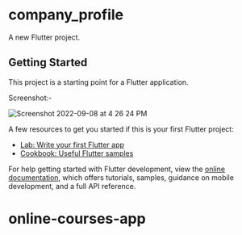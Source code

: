 # company_profile

A new Flutter project.

## Getting Started

This project is a starting point for a Flutter application.

Screenshot:-

![Screenshot 2022-09-08 at 4 26 24 PM](https://user-images.githubusercontent.com/42440349/189129433-c6095168-7dfb-4b0f-b292-1ce93c70706f.png)


A few resources to get you started if this is your first Flutter project:

- [Lab: Write your first Flutter app](https://docs.flutter.dev/get-started/codelab)
- [Cookbook: Useful Flutter samples](https://docs.flutter.dev/cookbook)

For help getting started with Flutter development, view the
[online documentation](https://docs.flutter.dev/), which offers tutorials,
samples, guidance on mobile development, and a full API reference.
# online-courses-app
